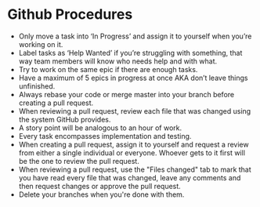 # Github Procedures
- Only move a task into ‘In Progress’ and assign it to yourself when you’re working on it.
- Label tasks as ‘Help Wanted’ if you’re struggling with something, that way team members will know who needs help and with what.
- Try to work on the same epic if there are enough tasks.
- Have a maximum of 5 epics in progress at once AKA don’t leave things unfinished.
- Always rebase your code or merge master into your branch before creating a pull request.
- When reviewing a pull request, review each file that was changed using the system GitHub provides.
- A story point will be analogous to an hour of work.
- Every task encompasses implementation and testing.
- When creating a pull request, assign it to yourself and request a review from either a single individual or everyone. Whoever gets to it first will be the one to review the pull request.
- When reviewing a pull request, use the "Files changed" tab to mark that you have read every file that was changed, leave any comments and then request changes or approve the pull request.
- Delete your branches when you're done with them.
